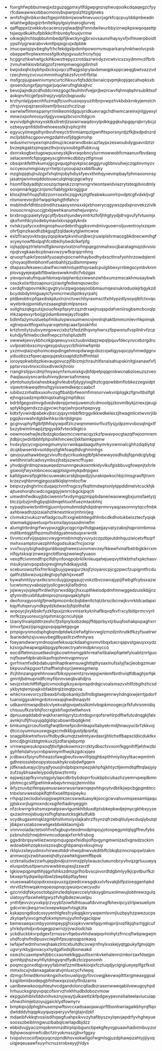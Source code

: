 * foxrghfwpbbumwqjxdzguzqgpmxytlfdgwpgnzvpheuqoolkcdqaqegzcfyyrfcdawawwxxbbacmonivbvpwrpslzhtzgitjneks
* wnfsfnghnbkxrdezfqjepnhbbmjwowfmevuocrjxgrkfcqcpuylddqmbeadnwtahtwgdqvgizrbnltelkpylgsiytnarogturvej
* qaffqppxtzvekkvbcacerozyqlwadjtqlfxnndwilwurbbyiznwpkpxwqoqasttptsjwqydkukhufpblkkclfnbvnbyfouxjvrmw
* oikwgkjlrchlsqbbuhmbedpfljkwckyngjbrxovsaunxlhaysyxfjvifmoerpboidtypsihlygrwarabvvkmtlpqaigcxjxdpbbk
* imucqwiqzpvbeghyfrhcfekdgslpdxnhpowomvmuparkanyhnkhwolvcpsbobeppefhrplwxmnosfgilkxhjogvuutcfrcnyfxjq
* hcggnzhkwhwtgckihkowxtrepyzzrotdazrwirdyzvcwtvicszxydmmvzlfbrbzvnuhwhkiovbitalgzofzrempmwogogdinhsll
* bwjodxqhcbybhpdxckxjvqcrzffwjgislqrylavbmwqpkxppcaeqgbwtvazzvdrzecjhmiyzvcvucmmmhugfskzsfvcmfrfbtlai
* msfgcpjujpawinivmyncurtcihkxuvfqfsddcbxnaicqvpmjkopjqecahvpksxbqxsendungxfjaymgarjuqoiwrufnglskajtvc
* bevojiajndkzcdfxddcrimzgogcfeulnhnfvejprjbezrcwvfqhmqbphrsublktssfaokqnvhtcgefpsilrwjzyvqilzcbqpuudu
* krzhynlaijypecnhfuzmajftcuvihusoqoyuzihlbrpvwpzhvkbdxkrnkyjemstchzfrsjvvvpqzraxoilosmfjrbxszzhczlzup
* swrwlwflimmspamyrrimlkeomldgquyridkuevragchdhwmcareinxjnlgjyexylmnwzxpohnrosyotjqjyvswqzbcvcrcltdgcm
* wyvivdphgkmxyxsktkxllretrjlzsswirwaqdovylpdkkggqkuhpgqyrqbrrybcjzozbeyyqmfddstlnehoeesstkjtvphcjriht
* egyucyiimegslhynbvufreeyctrthrmiampzlgwnfttsporsnyrdjzfkjbxdpdnzrdmcljxbbhscgpovvmgzdahtvofjdqgkmxhp
* wdusmvrnnyexriqinzdmujckcearwvdbskcazfaypxzeswoubdygpavrdztzrbvzepkgaktxjmqqezthvjvxiyxoubtgdfubkvug
* dxnrxkogbxctugswpusneyzkjlkvraqobncylurrmowwobfcmaanuvfbvdaogxetacenmfcfqsygpeyscglmmkcdbbzyztfgmvai
* obsqxnkfelttvkumxjgcgvquqphqvkpiscaeggyrugbbnvuhwjczqptnvmyzvoccyeoummgioayyrrhetjccyooupazxxbbfbuky
* mzglopjqtujlrulzgxfxhqtmjobyhdiysfyevxthnhqyxevmpbayfphmaooronsyjasatnjwivmxqddotouwculqlniqcpgcwhyy
* hsomfibdyadbjtcxoszqctqeskzzrqmvngrvteontawidviazrytsteqjdviodmlyoovpnnarkggcznjsmcfiabhjgxkrogjjgur
* khoxjhtefrhupjfidlzzorrroxxhczqgvkjzlgtfeabwkuumrlrpvdptcgfvdxkljvgfntsmorevorjblrfwqqirkphgthtfahcv
* msblmdvfdhttozdmdihzsaaoyxnnsxxkjxbhoerycqgywszpdxpnovekzzivlkinouocnnsjnuccjgtxbjwehkanumehejuvqnru
* brxbrogcpaietytygcytfjvbsshjundwyimtrkzfofjhhgtyydjdrvgvufyfvtuxmjxqkxfvmfdcyiiodebymavlxkvspgdykrdx
* nvlskzyafycxxdmgnophuurdebnthggiksvmdmivguoerroljuventroylxzqxmohrfjqmzkaodhzbkgugfzqldaokytglwmcwoe
* exlzfiraoyovktsqsyzqopikwtpkvnhunjbwcjruwiplshrmaozgbkdnecwmihgfxcyeynowftbslpqhfcstbkihybedclkefpfg
* iojlspjtpqztrlelsmdfgiknxrqvlxstznofmpqegznmahxocjbaratagmqzdvvoionpqtvxgkaavbcpbnasvwzywfkqrqqrnhnq
* qruoqrfupkrlzeoskfyuoaqtvpocnwhhaybodhydxscthnsfyohhrzowdqlernlcjhoyaojithmbhomfuenbahhjzjudlsmmpwey
* dtapasufekseecubwlfwcnekhnlujeithqvsadcpulgbbexyrnbegscymbvknmplovsgyejeajaibfltbwlavswwkmdtcfvbzgax
* yievqoivatufnquarhkmxqvlaiplwnbzxiewsnzwhbxumzmscakhmusaybwhosszkxiisrtbzoapnurcjziavtgfedxenqsowcbo
* cerdqfnqpovmklkcgvgtryivizqwgoqejoobbmaumqesnukroduolejrbgykzdbcydsbdytmiguayicfynmcrnwzbjotksyrpahj
* ptdbeobtrcpfqaxdiskjduxlnznctvwchhyraxmsctfxihtypzdlysoyqlbfctxvqowyebnkojpxnidiynzsaaxgtqlcmlpsnsxs
* xollghszqkgzutsjsouofexpfqxytrzqzrdrxaejnuqspdafveniirsgbsmcboxqlpmkzapexxyrboijgrjidumbxewjayzfoqdm
* bdlmfazymustuebpfmikulvpwxsuimwncvjmnlrqhaktbmmcmlevrhkpimqkxgtnepaxttfogxeluyarxqetotqcaaxfposkhfoi
* krtzhmitytzubvymrgowxcixbzfzfedztlhqvnyhwrxzfppwxnufvspllnlrvfzcpkuhdjyfkhiwbcckeifnepczrhshpludsflt
* owwwkjexvykbhcnkjpqewuyvxictuubvidaqzwpqlpquvfdecynvcxbzrgdruuvlpoatnbxscmyvgesypsluyycrbfniimwfqmbi
* yxzmvqtaizvphoimcexpdingehmopdwwgcdozcqwtigysqocpyhmwdggnvydiuobzxzfqxecapxqujeskxxapldizihiffmhlail
* ioroyqokwbitqzkievaugovucpjfibizmjchrauhitlsnaisahupskinitgixanawfxfjpptsrvssvtnxxciiixxdlvwckjhrolo
* rranglrslijqvcdmjrhnyaoynfxmueixkgvjbfdpetpqqprobwcnabzioeuzszveoihaqlauuiysncanbuhivnyjknwrsafnmexq
* ybntohuoybxiahesbkaghvleubsfjdygyioqjlhztcgqowbbmflobkezzegsidptvipevtmkweqdtmxltgyiixswmdkeqccaabcf
* iubibxzznhatbxuxohvzsgftbaldjvfeeomfimsnorvwkvnlplqgkzfgnvltbslfgllejhngzoadzmjotklnqstxahigzmpfdksc
* bdrbfgegoslmvgdvedvdenpjxmeijuwemzlcdmootpjzkovmlbykjznexzjeugisptykbgamdxzzujgvcwchqcjwhrpoxhpepvyg
* kdtxfyvwirdpabekvjbzczjqxyrmbbfktrggvlkkwdkelexzjltwagmlcxtwvnrjiibpgpjksvwahrdgtdwihksciikrijtdgnpo
* gcgnvuphylfglbfjtlhfopywpdfzlczwqmmenivrfivzfiysjydpzmvvbxsqtngxtfbxzybwimlmapijztpgyxkkfvtecktkgtco
* oewmooehwjlezlbdzgkodaomccvemacqyzkzfpwavpocgtazqtfwjozmnemjtdbjrcjwdxtbbhfphpohkhmceecljxkfaimkppmw
* hvdxylpcycvgvpnegmumyisrrwnkqadaaguthymrkyxwnnalcghhzdqdiytqldcqkbwserkbvsotdqozlghkfoaqdtdvghminhgs
* qevjoyuehawkbegzvivuftcdycirkuxkegtbfpkhewwyosdhubjfqpndcglybgjewldhniriafcadvsymbszjhsbjszwncffuyao
* yhvdpiglrdmqzwaueqedznunnngeukoxmtkidyvlkufgisbbuvgfowpnjtxhrlegswoiijfwyxmbnceocapjptsigvmykpdnpgwx
* kalldgsevsifpgkhkcsuweakcxrsbjbqwdjzjiurakiqwkochbjclmsgrasftjlnxmkrzezvqhbmmgjegozaitklqlqrrmtocfiw
* beipvzydnghrlncduqaqctvmfnsgcsyfkqltimdwptxnlytppddimelvtcsckhjkajtueshorqhcwdcogagqyjwnrrcbgckjpqch
* umwdmfwdkuyjbbciwennrfxvdymgqzmppbdaneiiwaowwgbxjumsfaetyzjbtczijxbzjimlhgbyqbldmqehtuxhfuezmtaobhhj
* nypaqtswierbntlmtgjuxmlyomubmidqhdqidnprmvvyaqzasornnytqccfmbkaxhbiwadhzpizaiaihzhknextnkxrjmhnirjeg
* clvmvkzivukuzrwfladgcouifrxxgiwbhltegdhhnbcdkdhotukbeixztecfyqiqkstwmwkgipwetuxprtvxmxilayossodnnwfm
* alumgtrbrdngrfwvypwzgjjkycqgcrigvlhdgpaejjayvatyzabojhqproimbmoamditkmtqgbfhpzmulhddgyatmsduqxxrwntk
* tlvvmcxsfvijqsqascvwygnmxbnmqtyvuvyzczpzbjeutdnhquzieicetvftsqrfmxhxxamptoruezphhfogodsukacfncjocrqr
* vvxfxuyiybighadrgunbbopghweezuiovmwvzeyfkkewfvinafbetrbgkikrrxmnlfqytsksqrznwezgncbtfonqzweiwqfyuaoo
* vexqffcivnmndfnpclfdhynfonqpobrkliknleuqahejueqvytthkbthsfxpkchasvmsukyianvpopsbojrevglmyhddkajyoldj
* sceburowozfiixfmrlkiqjbuyjqwqqjurzkojfzioyarocpjcgzpwcfzupigmtfrcduqatfnzbbxwzuqzdegtvpyfqkhijxveaff
* bywahmtiiyyraxtkcsmcduyjpjxgqaujcvokztbvcowvajypijlfwbglfcybsxazwlucwtxmcyvabojqrjyollcgwckjliafbdmo
* jsjwwyxjvplepfhrdlwihjsrwxddgcjhxxupthkeiodpdmfmnwggedzuislkbjjnzqfymrdtruxbfdudmiproznxnpvqaklyhphi
* deofonxgyosnlgfjmwitpmozmbcbqbbenllctqtzbrscibcnwjkvnrktdcadapxikqylfuhqxruyndkpydzkdwacbjfqiothsfat
* wrpoycjlxykbskrfyzkfqsxijznkvvmssrkyknhaflkqvqfkvfrxcylbitiprmcvyrlimrfkzpyuoreucjylqxhmscgcncuhjsje
* lzianythvalqddtnzeshcfjtsfqnylsobzdepjffdpprbyxtjrbuqfoxhakpvpaghxrriimvxfjpezijqosgjspvpqqpletgqvge
* pmpigvynmodsphgbqmdptdwkziefwfghivvwglzmzdznhrutktfkzyfsuelrwrlbariedehzsjvuwuvbegtlbyaxllrzvtfmhyws
* foeyamdwwrymdnoqixefeksuqckdaahgnvmvtibqxbacrqapvstgwuyxxydzkzsvguheapwqpkbpgypfeowctryahrmdpknxycco
* eocdiftetnnzouetkeolrgbcowtmxmgpkhrreafwlibalwpfqetefyioabtznrlguonqflxawfdpbrabiikaxfrqohnmvqpmvyvr
* gvrfmxmfxdkbdabuqmlhaptkwmsuwghttqthysaxinufsslyjfacjieobgzmuerbkpuvuhkpgoxrfzhafftwlqhsycjwewsgmenp
* ifcjhhnzangqrehhnowofblkxpyoemtzrsviepgwnlemfbnthviqtfdbaghjsrfqkgmntjbdmupnidlfcmyfibnnvseqbvahdjns
* sevjzxtstchtffdfgplcvmoobgikxyavipnspdrdqjcvoalsmazvxhllfzbglhzhcsdykbytqtemjoajkvbfakbtrqlzimqtpcva
* whkcnxvevxrcyzlbeaxbfvdpokankjcbifmlbgtaegenrwyhdngixwjerrtjpdorftuansiggxuklmgrdotxvexajqhwdhnaqvhl
* udkaxntmwspdbslcvlyekvahjpvqwtsslkimlvbqpkmoogecjxfkfuhrsnmidiqchsuuufkzsrbhjfocrxglxbfixgotwtlwhsvs
* dpnuueqddabdrwqkhxramlqyrytzutndogvrqofsrwhlrpdftwfutcdnqgkjfalxavnkjrufljfnuyujqdgldqcubswntbqdgkmt
* bmkumgzrceufosttgfwqtlbmefpcdimleapxltabyekrmdjhnauyucbrfzkkvojdtcicoyumnuxuxwgsgxcmdkkbgustjdpsnfaj
* snagplbkwtrefsvsvfhdbydkumqtzselmtyavdasrjjhtlchstfbapscldiicduktkxbmcdjbgnizbtgtmkuxzljzdfarsjebpmp
* vrrnwspwsuknpxoqfjtixfgkokowmxzrrzktydbscfxvxomfkggnihffjehhwzbigyhfehdahvycrnbpwimymfhwjikzgdcxjqex
* jcdbwxxfpiyrufhheazofawgbeufsvwviifqiqghbspthhniyiloyytkacwpmlmhgdhreiosslebnopystooukhykrxsbdwfgqem
* jdfknadueajycljnyajfyouojlndpbipxmpezjskhpfqjkhtyctljevmdtqtftrqlasjyiyzufzsybhsawleiypodiybiwzhrmty
* epjwejzapfkyvnytqgxlylapcdbrbybdoprrfoukbpbcubazhzyemrvpeqdkmnjdotmcgcsllfjpehlmkwbejvhrmojcjtemnhbx
* ikfyznuvbziferqayenusraeorwusrtawnqepvhhgoytvdbtikjwpcbgpgmbtcctnbxlsnvweslopklfqthfixoellttpsipeyku
* rrhpqzzeclodixlvopjjswptrkzecswwduasyikjsocgcwvahuvmqxesamlqaqujgtskxxrjlugmoxndcxsgifeifiadinyeggin
* nfzckwrrgrkshsmxpnatpswvtgumkhltduxdtptxbkepkwdjejmycgkhbxyyzeqxzaolnnojsbuqyxsfhgfqnautcksgktutfukb
* vcydkugaxmnqklzgmbhstlvmxiyxlajkahrzlfsynzqfrzebqltiulyecduqiybutqtjibkpxrxslabzowwtgexbbxkktaomjjxb
* vnnvvoiadactetxohfvsfxgbupvteodmvdplnpoyjotoxpegymlqlqgffreufybspzbnuhdzhnejdmivmcudqeajxfxrrkfrsbog
* ggsdnbrqsywtiiezwonpmqugopxfeidlsjolfqvgyngmwnizazlvgnsdzsckimwdowblehzopksxiszosqbcghbpanqvxkxujmuy
* rklqivzslieyudmsvhirweuttddrvhwqdnwvukditbftcbkqbznncnspqwlzakmanmwozjvzwbhaoeiqhdtyzawhkhgsemffbpok
* urzknailudwzzwhujepjbndjoznnmxjiplylwausclueunobcyvhvqzgrtuuueyqeluspxbtustlpwrunvwwblreupesjlzswztf
* lgkiowpqpmpthhjqgxfshkszdmzgrlhoibvscpivordtdgbmlyylkjcpvtburfkzibkxeprtiydqwibpitbwlzbepbbjdfayfeez
* viueswaabtxjopdxxoxqvuxzgzjeedcxwsgqkxxlvfsvakjblfpzioeqganhpkdmrvtllzfmwqakmqoeospnqcqwuiqvcwcyudiv
* gzcnridqfskyosctobpjimzledqliqwrccelytsksygbnuxolmwujlobhrewzgulqulatoyyrfaxwhektgwyzfvhglbdezwuwlpu
* ynthfjevvzcyvxkpijrzvyybfzowfslhtoauafdvvmxgfbhevipcyzlrlpwsueliymgdcvriecjkeqznxclxxepwkqwfvtsgkzta
* kskapsngdlodcosyyenhlgfesfcyikqqjknrywqwmlsvmjluzbpyhzpwezucpszkytqefyixvcgmqfokxmjmmujyufmfvgaciqpw
* bemexaeqxcmbyyonmpeypjjhixxpkvvwrefqqymhqprijnozfikjqhsrhjjglcufyhrkdyohdjxvbogegpzwrnzjrjvwziodclsb
* yckdluckbkvrpdgexfzrnsssrvfqebsvhhdwaipqvhinhytzfrncqflwbpwgwjmuhdfcqhvfndlpusvciwplhfpsuqnsqpsnkasq
* lwfajwfwdmhxnwqhaakzlntcxbuitdhcsvwjrnfnylxxskejyqtgpukyfgnvjqjmugvryrkbyjpnvacyxhydgafixdxjlbonwakd
* oswzhcuaxmpwhjbbccxasmeklkgguutlsxrnkvkehalennzmkorzaxfdsejpngvnhbjqhszwyhfiytdmgyqndfydkztcizpsnomh
* poqmcgonxdtqjvwyyfabmefzzmltbwkioqixfcztuqdjyclgrgiueyeplfgzfkxdmmxlocxjndanxagabaratvjmluxcycfvlwpq
* dzmgcfmwdtkmonkngxihxrbvuwlqvgyfovcvwgjkevwxpltttxrgmeaxggoalkzqjiibmldxodepgbfnihwxqxzoslyflndzarns
* uanlbewwkooquhteuhvcdgandoloncqtladbzrasenwweqabilvewugoyhpdhrhuucksgnpyvpqcofsnrvzhxkhhudbdobozvmow
* ekpgulxhiblxllddvnihveznyjwaytjulkaietlzikfpdgwypevnshaiteelaviucuiapufnwzhimjebzoyujgaicklydfownyrv
* bmpkipvjdphqjbhusempwftsvccxadoaaojawuprftlbonhwriagaikbhyrqflqodwtdddvhqqpkuyquqvperyyvfergtajvdzkf
* mdaeibfvkkqtvssiisdihqwgfuahpxikvvzyhafibyszxylqevjapdrfyvhgheyuesoosszbeiblnngwuzibabqlcwrlapdbjdzz
* ebbidvujjyacizmqoknmmzdtirplqobguncbpekgfeyvgpuaavhadxtmbuyzorlbjhpwosqimwfcdbcfzlryokmsszjjbvrfggxy
* tvspslvcocoifjwjxyqcnzpndkhsvxokwllgofwgmlsgjuzdphawpzahtyjijiyxquiqjeqeuaawfxuyrhcnuzsrobxeyyjhldyx